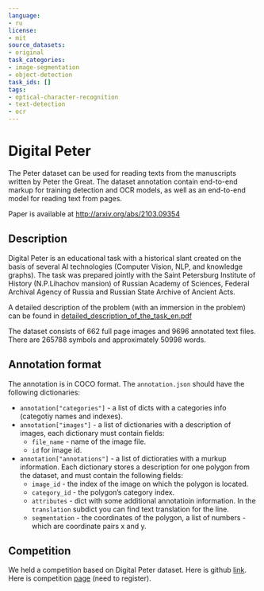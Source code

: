 ```yaml
---
language:
- ru
license:
- mit
source_datasets:
- original
task_categories:
- image-segmentation
- object-detection
task_ids: []
tags:
- optical-character-recognition
- text-detection
- ocr
---
```



# Digital Peter

The Peter dataset can be used for reading texts from the manuscripts written by Peter the Great. The dataset annotation contain end-to-end markup for training detection and OCR models, as well as an end-to-end model for reading text from pages.

Paper is available at http://arxiv.org/abs/2103.09354 

## Description

Digital Peter is an educational task with a historical slant created on the basis of several AI technologies (Computer Vision, NLP, and knowledge graphs). The task was prepared jointly with the Saint Petersburg Institute of History (N.P.Lihachov mansion) of Russian Academy of Sciences, Federal Archival Agency of Russia and Russian State Archive of Ancient Acts.

A detailed description of the problem (with an immersion in the problem) can be found in [detailed_description_of_the_task_en.pdf](https://github.com/sberbank-ai/digital_peter_aij2020/blob/master/desc/detailed_description_of_the_task_en.pdf)

The dataset consists of 662 full page images and 9696 annotated text files. There are 265788 symbols and approximately 50998 words.

## Annotation format

The annotation is in COCO format. The `annotation.json` should have the following dictionaries:

- `annotation["categories"]` - a list of dicts with a categories info (categotiy names and indexes).
- `annotation["images"]` - a list of dictionaries with a description of images, each dictionary must contain fields:
   - `file_name` - name of the image file.
   - `id` for image id.
- `annotation["annotations"]` - a list of dictioraties with a murkup information. Each dictionary stores a description for one polygon from the dataset, and must contain the following fields:
   - `image_id` - the index of the image on which the polygon is located.
   - `category_id` - the polygon’s category index.
   - ```attributes``` - dict with some additional annotatioin information. In the `translation` subdict you can find text translation for the line.
   - `segmentation` - the coordinates of the polygon, a list of numbers - which are coordinate pairs x and y.

## Competition

We held a competition based on Digital Peter dataset.
Here is github [link](https://github.com/sberbank-ai/digital_peter_aij2020). Here is competition [page](https://ods.ai/tracks/aij2020) (need to register).